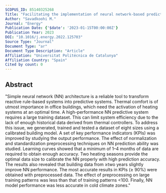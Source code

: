```yaml
---
SCOPUS_ID: 85140325268
Title: "Facilitating the implementation of neural network-based predictive control to optimize building heating operation"
Author: "Savadkoohi M."
Journal: "Energy"
Publication Date: {'$date': '2023-01-15T00:00:00Z'}
Publication Year: 2023
DOI: "10.1016/j.energy.2022.125703"
Source Type: "Journal"
Document Type: "ar"
Document Type Description: "Article"
Affiliation: "Universitat Politécnica de Catalunya"
Affiliation Country: "Spain"
Cited by count: 0
---
```


## Abstract
"Simple neural network (NN) architecture is a reliable tool to transform reactive rule-based systems into predictive systems. Thermal comfort is of utmost importance in office buildings, which need the activation of heating systems at an optimal time. A high-performance NN predictive system requires a large training dataset. This can limit system efficiency due to the lack of enough historical data derived from thermal controllers. To address this issue, we generated, trained and tested a dataset of eight sizes using a calibrated building model. A set of key performance indicators (KPIs) was improved by studying the output performance. The effect of normalization and standardization preprocessing techniques on NN prediction ability was studied. Learning curves showed that a minimum of 1–4 months of data are required to obtain enough accuracy. Two heating seasons provide the optimal data size to calibrate the NN properly with high prediction accuracy. The results also revealed that building data from ≥two years slightly improve NN performance. The most accurate results in KPIs (≥ 90%) were obtained with preprocessed data. The effect of preprocessing on large training patterns was less than that of training patterns <100. Finally, NN model performance was less accurate in cold climate zones."
